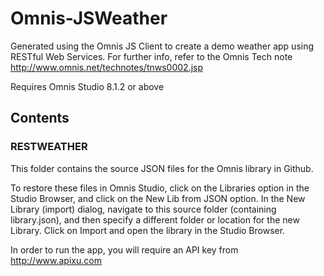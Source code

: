 # Omnis-JSWeather
Generated using the Omnis JS Client to create a demo weather app using RESTful Web Services.
For further info, refer to the Omnis Tech note http://www.omnis.net/technotes/tnws0002.jsp

Requires Omnis Studio 8.1.2 or above

## Contents
### RESTWEATHER
This folder contains the source JSON files for the Omnis library in Github. 

To restore these files in Omnis Studio, click on the Libraries option in the Studio Browser, and click on the New Lib from JSON option. In the New Library (import) dialog, navigate to this source folder (containing library.json), and then specify a different folder or location for the new Library. Click on Import and open the library in the Studio Browser. 

In order to run the app, you will require an API key from http://www.apixu.com
